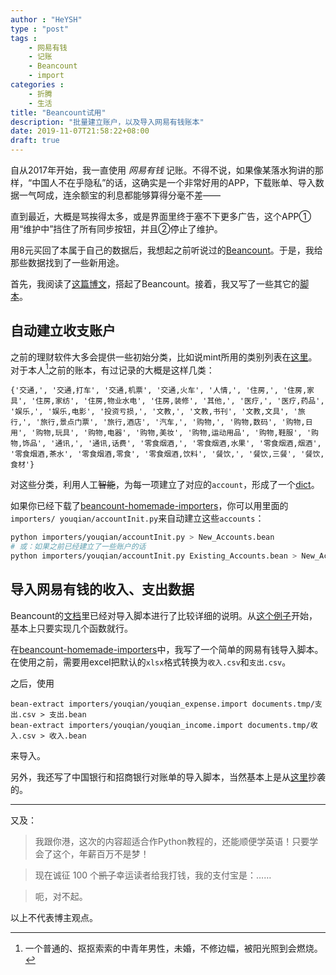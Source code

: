 ```yaml
---
author : "HeYSH"
type : "post"
tags :
    - 网易有钱
    - 记账
    - Beancount
    - import
categories :
    - 折腾
    - 生活
title: "Beancount试用"
description: "批量建立账户，以及导入网易有钱账本"
date: 2019-11-07T21:58:22+08:00
draft: true
---
```

自从2017年开始，我一直使用 *网易有钱* 记账。不得不说，如果像某落水狗讲的那样，“中国人不在乎隐私”的话，这确实是一个非常好用的APP，下载账单、导入数据一气呵成，连余额宝的利息都能够算得分毫不差——

直到最近，大概是骂挨得太多，或是界面里终于塞不下更多广告，这个APP①用“维护中”挡住了所有同步按钮，并且②停止了维护。

用8元买回了本属于自己的数据后，我想起之前听说过的[Beancount](https://www.byvoid.com/zht/blog/beancount-bookkeeping-1)。于是，我给那些数据找到了一些新用途。

首先，我阅读了[这篇博文](https://yuchi.me/post/beancount-intro/)，搭起了Beancount。接着，我又写了一些其它的[脚本](https://github.com/heyeshuang/beancount-homemade-importers)。

## 自动建立收支账户

之前的理财软件大多会提供一些初始分类，比如说mint所用的类别列表在[这里](https://www.mint.com/mint-categories)。
对于本人[^self]之前的账本，有过记录的大概是这样几类：

`
{'交通,',
 '交通,打车',
 '交通,机票',
 '交通,火车',
 '人情,',
 '住房,',
 '住房,家具',
 '住房,家纺',
 '住房,物业水电',
 '住房,装修',
 '其他,',
 '医疗,',
 '医疗,药品',
 '娱乐,',
 '娱乐,电影',
 '投资亏损,',
 '文教,',
 '文教,书刊',
 '文教,文具',
 '旅行,',
 '旅行,景点门票',
 '旅行,酒店',
 '汽车,',
 '购物,',
 '购物,数码',
 '购物,日用',
 '购物,玩具',
 '购物,电器',
 '购物,美妆',
 '购物,运动用品',
 '购物,鞋服',
 '购物,饰品',
 '通讯,',
 '通讯,话费',
 '零食烟酒,',
 '零食烟酒,水果',
 '零食烟酒,烟酒',
 '零食烟酒,茶水',
 '零食烟酒,零食',
 '零食烟酒,饮料',
 '餐饮,',
 '餐饮,三餐',
 '餐饮,食材'}
`

对这些分类，利用人工~~智能~~，为每一项建立了对应的`account`，形成了一个[dict](https://github.com/heyeshuang/beancount-homemade-importers/blob/master/importers/youqian/youqianDict.py)。

如果你已经下载了[beancount-homemade-importers](https://github.com/heyeshuang/beancount-homemade-importers)，你可以用里面的`importers/
youqian/accountInit.py`来自动建立这些`accounts`：

```bash
python importers/youqian/accountInit.py > New_Accounts.bean
# 或：如果之前已经建立了一些账户的话
python importers/youqian/accountInit.py Existing_Accounts.bean > New_Accounts.bean
```

## 导入网易有钱的收入、支出数据

Beancount的[文档](https://docs.google.com/document/d/11EwQdujzEo2cxqaF5PgxCEZXWfKKQCYSMfdJowp_1S8/edit#)里已经对导入脚本进行了比较详细的说明。从[这个例子](https://bitbucket.org/blais/beancount/src/tip/examples/ingest/office/importers/utrade/)开始，基本上只要实现几个函数就行。

在[beancount-homemade-importers](https://github.com/heyeshuang/beancount-homemade-importers)中，我写了一个简单的网易有钱导入脚本。在使用之前，需要用excel把默认的`xlsx`格式转换为`收入.csv`和`支出.csv`。

之后，使用

```
bean-extract importers/youqian/youqian_expense.import documents.tmp/支出.csv > 支出.bean
bean-extract importers/youqian/youqian_income.import documents.tmp/收入.csv > 收入.bean
```

来导入。

另外，我还写了中国银行和招商银行对账单的导入脚本，当然基本上是从[这里](https://yuchi.me/post/beancount-intro/)抄袭的。

---

又及：

> 我跟你港，这次的内容超适合作Python教程的，还能顺便学英语！只要学会了这个，年薪百万不是梦！

> 现在诚征 100 个~~凯子~~幸运读者给我打钱，我的支付宝是：……

> 呃，对不起。

以上不代表博主观点。

[^self]:一个普通的、抠抠索索的中青年男性，未婚，不修边幅，被阳光照到会燃烧。